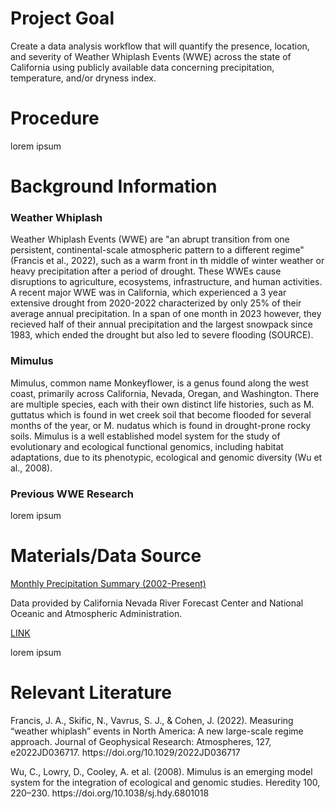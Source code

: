 <h1>Project Goal</h1>
<p>Create a data analysis workflow that will quantify the presence, location, and severity of Weather Whiplash Events (WWE) across the state of California using publicly available data concerning precipitation, temperature, and/or dryness index.</p>

<h1>Procedure</h1>
<p>lorem ipsum</p>

<h1>Background Information</h1>
<h3>Weather Whiplash</h3>
<p>Weather Whiplash Events (WWE) are "an abrupt transition from one persistent, continental-scale atmospheric pattern to a different regime" (Francis et al., 2022), such as a warm front in th middle of winter weather or heavy precipitation after a period of drought. These WWEs cause disruptions to agriculture, ecosystems, infrastructure, and human activities. A recent major WWE was in California, which experienced a 3 year extensive drought from 2020-2022 characterized by only 25% of their average annual precipitation. In a span of one month in 2023 however, they recieved half of their annual precipitation and the largest snowpack since 1983, which ended the drought but also led to severe flooding (SOURCE).</p>
<h3>Mimulus</h3>
<p>Mimulus, common name Monkeyflower, is a genus found along the west coast, primarily across California, Nevada, Oregan, and Washington. There are multiple species, each with their own distinct life histories, such as M. guttatus which is found in wet creek soil that become flooded for several months of the year, or M. nudatus which is found in drought-prone rocky soils. Mimulus is a well established model system for the study of evolutionary and ecological functional genomics, including habitat adaptations, due to its phenotypic, ecological and genomic diversity (Wu et al., 2008).</p>
<h3>Previous WWE Research</h3>
<p>lorem ipsum</p>

<h1>Materials/Data Source</h1>
<a href="https://www.cnrfc.noaa.gov/monthly_precip_2002.php">Monthly Precipitation Summary (2002-Present)</a>
<p>Data provided by California Nevada River Forecast Center and National Oceanic and Atmospheric Administration.</p>

<a href="">LINK</a>
<p>lorem ipsum</p>

<h1>Relevant Literature</h1>
<p>Francis, J. A., Skific, N., Vavrus, S. J., & Cohen, J. (2022). Measuring “weather whiplash” events in North America: A new large-scale regime approach. Journal of Geophysical Research: Atmospheres, 127, e2022JD036717. https://doi.org/10.1029/2022JD036717</p>

<p>Wu, C., Lowry, D., Cooley, A. et al. (2008). Mimulus is an emerging model system for the integration of ecological and genomic studies. Heredity 100, 220–230. https://doi.org/10.1038/sj.hdy.6801018</p>
